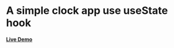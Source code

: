 # A simple clock app use useState hook

#### [Live Demo](https://ddepu11.github.io/PortFolio__Website/)
